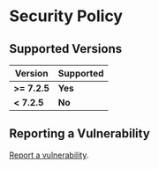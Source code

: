 # Security Policy

## Supported Versions

|   Version    |  Supported  |
| ------------ | ----------- |
| **>= 7.2.5** |   **Yes**   |
| **< 7.2.5**  |   **No**    |

## Reporting a Vulnerability

[Report a vulnerability](https://github.com/Jakiboy/VanillePlugin/issues).
